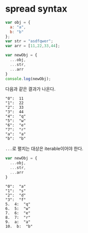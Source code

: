 # spread syntax
```javascript
var obj = {
  a: "a",
  b: "b"
};
var str = "asdfqwer";
var arr = [11,22,33,44];

var newObj = {
  ...obj,
  ...str,
  ...arr
}
console.log(newObj);
```
다음과 같은 결과가 나온다.
```
"0":  11
"1":  22
"2":  33
"3":  44
"4":  "q"
"5":  "w"
"6":  "e"
"7":  "r"
"a":  "a"
"b":  "b"
```
`...`로 펼치는 대상은 iterable이어야 한다.

```javascript
var newObj = {
  ...obj,
  ...str,
  ...arr
}
```
```
"0":  "a"
"1":  "s"
"2":  "d"
"3":  "f"
5.  4:  "q"
6.  5:  "w"
7.  6:  "e"
8.  7:  "r"
9.  a:  "a"
10.  b:  "b"
```
<!--stackedit_data:
eyJoaXN0b3J5IjpbLTE2MTgyMDkxMTAsLTIwODg3NDY2MTJdfQ
==
-->